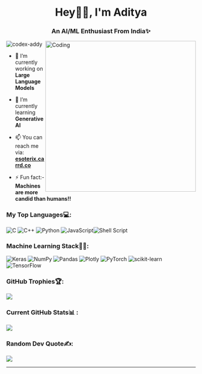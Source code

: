 <h1 align="center">Hey👋🏻, I'm Aditya </h1>
<h3 align="center">An AI/ML Enthusiast From India✨</h3>
<img align="right" alt="Coding" width="400" src="https://latamlist.com/wp-content/uploads/2019/11/Header_gif_assembly-1-1.gif"

<p align="left"> <img src="https://komarev.com/ghpvc/?username=codex-addy&label=Profile%20views&color=0e75b6&style=flat" alt="codex-addy" /> </p>
 
- 🔭 I’m currently working on **Large Language Models**

- 🌱 I’m currently learning **Generative AI**

- 📫 You can reach me via: **[esoterix.carrd.co](https://esoterix.carrd.co/)**

- ⚡ Fun fact:- **Machines are more candid than humans!!**
 


 ### My Top Languages💻:
![C](https://img.shields.io/badge/c-%2300599C.svg?style=for-the-badge&logo=c&logoColor=white) ![C++](https://img.shields.io/badge/c++-%2300599C.svg?style=for-the-badge&logo=c%2B%2B&logoColor=white) ![Python](https://img.shields.io/badge/python-3670A0?style=for-the-badge&logo=python&logoColor=ffdd54) ![JavaScript](https://img.shields.io/badge/javascript-%23323330.svg?style=for-the-badge&logo=javascript&logoColor=%23F7DF1E)![Shell Script](https://img.shields.io/badge/shell_script-%23121011.svg?style=for-the-badge&logo=gnu-bash&logoColor=white)


### Machine Learning Stack🤖🧠:
![Keras](https://img.shields.io/badge/Keras-%23D00000.svg?style=for-the-badge&logo=Keras&logoColor=white) ![NumPy](https://img.shields.io/badge/numpy-%23013243.svg?style=for-the-badge&logo=numpy&logoColor=white) ![Pandas](https://img.shields.io/badge/pandas-%23150458.svg?style=for-the-badge&logo=pandas&logoColor=white) ![Plotly](https://img.shields.io/badge/Plotly-%233F4F75.svg?style=for-the-badge&logo=plotly&logoColor=white) ![PyTorch](https://img.shields.io/badge/PyTorch-%23EE4C2C.svg?style=for-the-badge&logo=PyTorch&logoColor=white) ![scikit-learn](https://img.shields.io/badge/scikit--learn-%23F7931E.svg?style=for-the-badge&logo=scikit-learn&logoColor=white) ![TensorFlow](https://img.shields.io/badge/TensorFlow-%23FF6F00.svg?style=for-the-badge&logo=TensorFlow&logoColor=white)


### GitHub Trophies🏆:
![](https://github-profile-trophy.vercel.app/?username=CodeX-Addy&theme=radical&no-frame=false&no-bg=true&margin-w=4)



### Current GitHub Stats📊 :
![](https://github-readme-stats.vercel.app/api?username=CodeX-Addy&theme=radical&hide_border=false&include_all_commits=false&count_private=true&margin-left=100px)<br/>




### Random Dev Quote✍️:
![](https://quotes-github-readme.vercel.app/api?type=horizontal&theme=radical)

---

